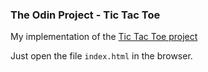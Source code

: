 ### The Odin Project - Tic Tac Toe

My implementation of the [Tic Tac Toe project](https://www.theodinproject.com/paths/full-stack-javascript/courses/javascript/lessons/tic-tac-toe)

Just open the file `index.html` in the browser.